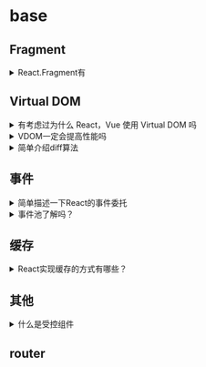 # base

## Fragment

<details>
  <summary>React.Fragment有</summary>
  <div>从使用上，肯定是在VDOM里面是一个独立的节点，只不过是比较特殊，标记不需要以一个Element的方式渲染到页面中而已。一般而言都能替换成div这样的元素</div>
</details>

## Virtual DOM

<details>
  <summary>有考虑过为什么 React，Vue 使用 Virtual DOM 吗</summary>
  <div>
    减少不必要的渲染，只更新涉及的组件。支持跨平台的编译。
  </div>
</details>

<details>
  <summary>VDOM一定会提高性能吗</summary>
  <div>不一定，还要考虑设计实现的结构。VDOM不一定会提高性能，但是通过VDOM，可以做一些智能的管理，比如批量更新。能够更灵活地控制页面的刷新，减少渲染次数，但不一定提高了性能，diff本身也是有代价的，但是一般而言，是能提高性能的。</div>
</details>

<details>
  <summary>简单介绍diff算法</summary>
  <div>根据新的数据值，生成新的一个VDOM树，所谓的VDOM树，不管怎样，都只是一个DOM的另一种描述，然后多了很多附加的属性。diff算法就是比较每一个节点，简单来说，会比较...</div>
</details>

## 事件

<details>
  <summary>简单描述一下React的事件委托</summary>
  <div>
    把所有事件都委托到顶层的元素上，在17中是root元素。维护一个map 来保存所有组件内部事件监听和处理函数，回调中的方法自动绑定到该组件的执行上下文中。
  </div>
</details>

<details>
  <summary>事件池了解吗？</summary>
  <div>[事件池](https://zh-hans.reactjs.org/docs/legacy-event-pooling.html) 是React 16的内容了，事件复用同一个事件对象，这会导致问题，如果异步获取e.target的内容，需要使用persist额外处理，虽然带来资源上的提高，但也带来了使用时的隐患。
  </div>
</details>

## 缓存

<details>
  <summary>React实现缓存的方式有哪些？</summary>
  <div>memo, useCallback, useMemo, pureComponent</div>
</details>

## 其他

<details>
  <summary>什么是受控组件</summary>
  <div>受控组件指的是input, select等输入组件，这些对应的底层元素会自己维护一个值，而受控，就是将这个指绑定到React的state上，受React控制。简单来说，受控组件中，表单数据是React组件管理的，而非受控组件就是数据交给DOM节点自己处理，React组件只在需要的时候通过ref等去获取表单数据。</div>
</details>

## router
